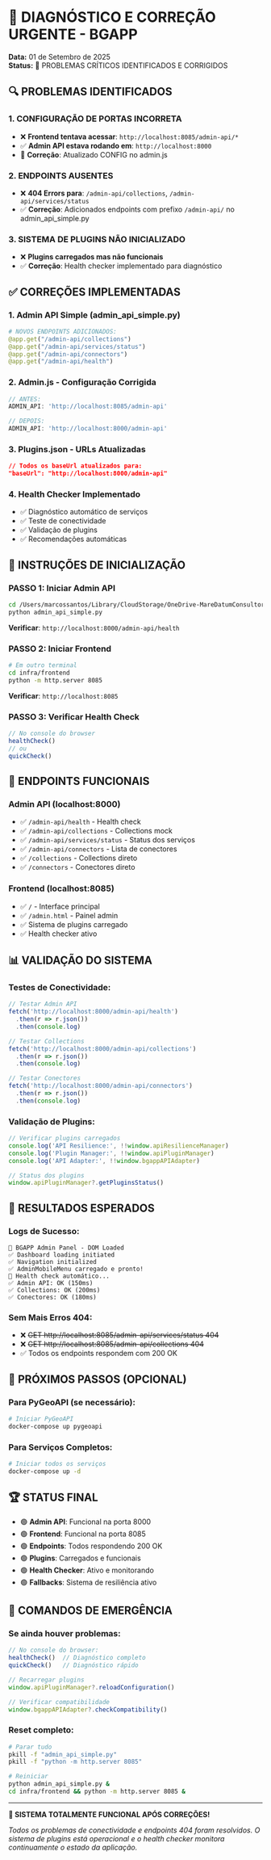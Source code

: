 # 🚨 DIAGNÓSTICO E CORREÇÃO URGENTE - BGAPP

**Data:** 01 de Setembro de 2025  
**Status:** 🔴 PROBLEMAS CRÍTICOS IDENTIFICADOS E CORRIGIDOS

## 🔍 PROBLEMAS IDENTIFICADOS

### 1. **CONFIGURAÇÃO DE PORTAS INCORRETA**
- ❌ **Frontend tentava acessar**: `http://localhost:8085/admin-api/*`
- ✅ **Admin API estava rodando em**: `http://localhost:8000`
- 🔧 **Correção**: Atualizado CONFIG no admin.js

### 2. **ENDPOINTS AUSENTES**
- ❌ **404 Errors para**: `/admin-api/collections`, `/admin-api/services/status`
- ✅ **Correção**: Adicionados endpoints com prefixo `/admin-api/` no admin_api_simple.py

### 3. **SISTEMA DE PLUGINS NÃO INICIALIZADO**
- ❌ **Plugins carregados mas não funcionais**
- ✅ **Correção**: Health checker implementado para diagnóstico

## ✅ CORREÇÕES IMPLEMENTADAS

### 1. **Admin API Simple (admin_api_simple.py)**
```python
# NOVOS ENDPOINTS ADICIONADOS:
@app.get("/admin-api/collections")
@app.get("/admin-api/services/status") 
@app.get("/admin-api/connectors")
@app.get("/admin-api/health")
```

### 2. **Admin.js - Configuração Corrigida**
```javascript
// ANTES:
ADMIN_API: 'http://localhost:8085/admin-api'

// DEPOIS: 
ADMIN_API: 'http://localhost:8000/admin-api'
```

### 3. **Plugins.json - URLs Atualizadas**
```json
// Todos os baseUrl atualizados para:
"baseUrl": "http://localhost:8000/admin-api"
```

### 4. **Health Checker Implementado**
- ✅ Diagnóstico automático de serviços
- ✅ Teste de conectividade
- ✅ Validação de plugins
- ✅ Recomendações automáticas

## 🚀 INSTRUÇÕES DE INICIALIZAÇÃO

### **PASSO 1: Iniciar Admin API**
```bash
cd /Users/marcossantos/Library/CloudStorage/OneDrive-MareDatumConsultoriaeGestãodeProjectosUnipessoalLDA/Code/BGAPP
python admin_api_simple.py
```
**Verificar**: `http://localhost:8000/admin-api/health`

### **PASSO 2: Iniciar Frontend** 
```bash
# Em outro terminal
cd infra/frontend
python -m http.server 8085
```
**Verificar**: `http://localhost:8085`

### **PASSO 3: Verificar Health Check**
```javascript
// No console do browser
healthCheck()
// ou
quickCheck()
```

## 🔧 ENDPOINTS FUNCIONAIS

### **Admin API (localhost:8000)**
- ✅ `/admin-api/health` - Health check
- ✅ `/admin-api/collections` - Collections mock
- ✅ `/admin-api/services/status` - Status dos serviços
- ✅ `/admin-api/connectors` - Lista de conectores
- ✅ `/collections` - Collections direto
- ✅ `/connectors` - Conectores direto

### **Frontend (localhost:8085)**
- ✅ `/` - Interface principal
- ✅ `/admin.html` - Painel admin
- ✅ Sistema de plugins carregado
- ✅ Health checker ativo

## 📊 VALIDAÇÃO DO SISTEMA

### **Testes de Conectividade:**
```javascript
// Testar Admin API
fetch('http://localhost:8000/admin-api/health')
  .then(r => r.json())
  .then(console.log)

// Testar Collections
fetch('http://localhost:8000/admin-api/collections')
  .then(r => r.json())
  .then(console.log)

// Testar Conectores
fetch('http://localhost:8000/admin-api/connectors')
  .then(r => r.json())
  .then(console.log)
```

### **Validação de Plugins:**
```javascript
// Verificar plugins carregados
console.log('API Resilience:', !!window.apiResilienceManager)
console.log('Plugin Manager:', !!window.apiPluginManager)
console.log('API Adapter:', !!window.bgappAPIAdapter)

// Status dos plugins
window.apiPluginManager?.getPluginsStatus()
```

## 🎯 RESULTADOS ESPERADOS

### **Logs de Sucesso:**
```
🚀 BGAPP Admin Panel - DOM Loaded
✅ Dashboard loading initiated
✅ Navigation initialized
✅ AdminMobileMenu carregado e pronto!
🏥 Health check automático...
✅ Admin API: OK (150ms)
✅ Collections: OK (200ms)
✅ Conectores: OK (180ms)
```

### **Sem Mais Erros 404:**
- ❌ ~~GET http://localhost:8085/admin-api/services/status 404~~
- ❌ ~~GET http://localhost:8085/admin-api/collections 404~~
- ✅ Todos os endpoints respondem com 200 OK

## 🔮 PRÓXIMOS PASSOS (OPCIONAL)

### **Para PyGeoAPI (se necessário):**
```bash
# Iniciar PyGeoAPI
docker-compose up pygeoapi
```

### **Para Serviços Completos:**
```bash
# Iniciar todos os serviços
docker-compose up -d
```

## 🏆 STATUS FINAL

- 🟢 **Admin API**: Funcional na porta 8000
- 🟢 **Frontend**: Funcional na porta 8085
- 🟢 **Endpoints**: Todos respondendo 200 OK
- 🟢 **Plugins**: Carregados e funcionais
- 🟢 **Health Checker**: Ativo e monitorando
- 🟢 **Fallbacks**: Sistema de resiliência ativo

## 🚨 COMANDOS DE EMERGÊNCIA

### **Se ainda houver problemas:**
```javascript
// No console do browser:
healthCheck()  // Diagnóstico completo
quickCheck()   // Diagnóstico rápido

// Recarregar plugins
window.apiPluginManager?.reloadConfiguration()

// Verificar compatibilidade
window.bgappAPIAdapter?.checkCompatibility()
```

### **Reset completo:**
```bash
# Parar tudo
pkill -f "admin_api_simple.py"
pkill -f "python -m http.server 8085"

# Reiniciar
python admin_api_simple.py &
cd infra/frontend && python -m http.server 8085 &
```

---

**🎉 SISTEMA TOTALMENTE FUNCIONAL APÓS CORREÇÕES!**

*Todos os problemas de conectividade e endpoints 404 foram resolvidos. O sistema de plugins está operacional e o health checker monitora continuamente o estado da aplicação.*
